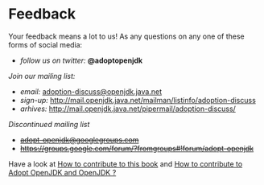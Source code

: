 # Feedback

Your feedback means a lot to us! As any questions on any one of these forms of social media:

* *follow us on twitter:* **@adoptopenjdk**

*Join our mailing list:*
* *email:* adoption-discuss@openjdk.java.net
* *sign-up:* http://mail.openjdk.java.net/mailman/listinfo/adoption-discuss
* *arhives:* http://mail.openjdk.java.net/pipermail/adoption-discuss/


*Discontinued mailing list*
* ~~adopt-openjdk@googlegroups.com~~
* ~~https://groups.google.com/forum/?fromgroups#!forum/adopt-openjdk~~

Have a look at [How to contribute to this book](contribute.md) and [How to contribute to Adopt OpenJDK and OpenJDK ?](how-to-navigate/how_to_contribute_to_adopt_openjdk_and_openjdk.md)